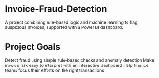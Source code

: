# Invoice-Fraud-Detection
A project combining rule-based logic and machine learning to flag suspicious invoices, supported with a Power BI dashboard.

 # Project Goals

Detect fraud using simple rule-based checks and anomaly detection
Make invoice risk easy to interpret with an interactive dashboard
Help finance teams focus their efforts on the right transactions
